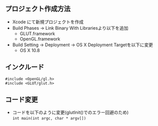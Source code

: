## プロジェクト作成方法
- Xcode にて新規プロジェクトを作成
- Build Phases -> Link Binary With Librariesより以下を追加
    - GLUT.framework
    - OpenGL.framework
- Build Setting -> Deployment -> OS X Deployment Targetを以下に変更
    - OS X 10.8

## インクルード
    #include <OpenGL/gl.h>
    #include <GLUT/glut.h>


## コード変更
- コードを以下のように変更(glutInit()でのエラー回避のため)     
`int main(int argc, char * argv[])`

